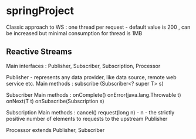 # springProject



Classic approach to WS : one thread per request - default value is 200 , can be increased but minimal consumption for thread is 1MB 


## Reactive Streams
Main interfaces : Publisher, Subscriber, Subscription, Processor

Publisher - represents any data provider, like data source, remote web service etc. 
  Main methods :
    subscribe (Subscriber<? super T> s)

Subscriber
  Main methods :
    onComplete()
    onError(java.lang.Throwable t)
    onNext(T t)
    onSubscribe(Subscription s)

Subscription
  Main methods : 
    cancel()
    request(long n) - n - the strictly positive number of elements to requests to the upstream Publisher

Processor extends Publisher<R>, Subscriber<T>

